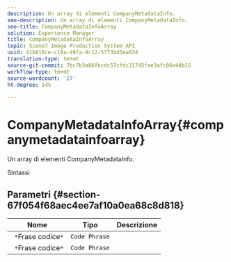 ```yaml
---
description: Un array di elementi CompanyMetadataInfo.
seo-description: Un array di elementi CompanyMetadataInfo.
seo-title: CompanyMetadataInfoArray
solution: Experience Manager
title: CompanyMetadataInfoArray
topic: Scene7 Image Production System API
uuid: 41b816ce-c19a-49fa-9c12-5773bd3ea634
translation-type: tm+mt
source-git-commit: 7bc7b3a86fbcdc57cfdc31745fae3afc06e44b15
workflow-type: tm+mt
source-wordcount: '27'
ht-degree: 14%

---
```



# CompanyMetadataInfoArray{#companymetadatainfoarray}

Un array di elementi CompanyMetadataInfo.

Sintassi

## Parametri {#section-67f054f68aec4ee7af10a0ea68c8d818}

| Nome | Tipo | Descrizione |
|---|---|---|
| ` *`Frase codice`*` | `Code Phrase` |  |
| ` *`Frase codice`*` | `Code Phrase` |  |

